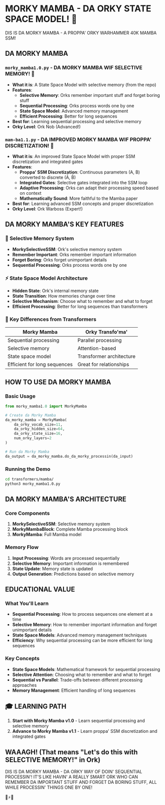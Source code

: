 # MORKY MAMBA - DA ORKY STATE SPACE MODEL! 🧠

DIS IS DA MORKY MAMBA - A PROPPA' ORKY WARHAMMER 40K MAMBA SSM!

## DA MORKY MAMBA

### `morky_mamba1.0.py` - DA MORKY MAMBA WIF SELECTIVE MEMORY! 🧠
- **What it is**: A State Space Model with selective memory (from the repo)
- **Features**:
  - **Selective Memory**: Orks remember important stuff and forget boring stuff
  - **Sequential Processing**: Orks process words one by one
  - **State Space Model**: Advanced memory management
  - **Efficient Processing**: Better for long sequences
- **Best for**: Learning sequential processing and selective memory
- **Orky Level**: Ork Nob (Advanced!)

### `mam-ba1.1.py` - DA IMPROVED MORKY MAMBA WIF PROPPA' DISCRETIZATION! 🚀
- **What it is**: An improved State Space Model with proper SSM discretization and integrated gates
- **Features**:
  - **Proppa' SSM Discretization**: Continuous parameters (A, B) converted to discrete (Ā, B̄)
  - **Integrated Gates**: Selective gates integrated into the SSM loop
  - **Adaptive Processing**: Orks can adapt their processing speed based on context
  - **Mathematically Sound**: More faithful to the Mamba paper
- **Best for**: Learning advanced SSM concepts and proper discretization
- **Orky Level**: Ork Warboss (Expert!)

## DA MORKY MAMBA'S KEY FEATURES

### 🧠 **Selective Memory System**
- **MorkySelectiveSSM**: Ork's selective memory system
- **Remember Important**: Orks remember important information
- **Forget Boring**: Orks forget unimportant details
- **Sequential Processing**: Orks process words one by one

### ⚡ **State Space Model Architecture**
- **Hidden State**: Ork's internal memory state
- **State Transition**: How memories change over time
- **Selective Mechanism**: Choose what to remember and what to forget
- **Efficient Processing**: Better for long sequences than transformers

### 🎯 **Key Differences from Transformers**

| **Morky Mamba** | **Orky Transfo'ma'** |
|------------------|----------------------|
| Sequential processing | Parallel processing |
| Selective memory | Attention-based |
| State space model | Transformer architecture |
| Efficient for long sequences | Great for relationships |

## HOW TO USE DA MORKY MAMBA

### Basic Usage
```python
from morky_mamba1.0 import MorkyMamba

# Create da Morky Mamba
da_morky_mamba = MorkyMamba(
    da_orky_vocab_size=11,
    da_orky_hidden_size=64,
    da_orky_state_size=16,
    num_orky_layers=2
)

# Run da Morky Mamba
da_output = da_morky_mamba.do_da_morky_processin(da_input)
```

### Running the Demo
```bash
cd transformers/mamba/
python3 morky_mamba1.0.py
```

## DA MORKY MAMBA'S ARCHITECTURE

### Core Components
1. **MorkySelectiveSSM**: Selective memory system
2. **MorkyMambaBlock**: Complete Mamba processing block
3. **MorkyMamba**: Full Mamba model

### Memory Flow
1. **Input Processing**: Words are processed sequentially
2. **Selective Memory**: Important information is remembered
3. **State Update**: Memory state is updated
4. **Output Generation**: Predictions based on selective memory

## EDUCATIONAL VALUE

### What You'll Learn
- **Sequential Processing**: How to process sequences one element at a time
- **Selective Memory**: How to remember important information and forget unimportant details
- **State Space Models**: Advanced memory management techniques
- **Efficiency**: Why sequential processing can be more efficient for long sequences

### Key Concepts
- **State Space Models**: Mathematical framework for sequential processing
- **Selective Attention**: Choosing what to remember and what to forget
- **Sequential vs Parallel**: Trade-offs between different processing approaches
- **Memory Management**: Efficient handling of long sequences

## 🎓 **LEARNING PATH**

1. **Start with Morky Mamba v1.0** - Learn sequential processing and selective memory
2. **Advance to Morky Mamba v1.1** - Learn proppa' SSM discretization and integrated gates

## WAAAGH! (That means "Let's do this with SELECTIVE MEMORY!" in Ork)

DIS IS DA MORKY MAMBA - DA ORKY WAY OF DOIN' SEQUENTIAL PROCESSIN'!
IT'S LIKE HAVIN' A REALLY SMART ORK WHO CAN REMEMBER DA IMPORTANT STUFF
AND FORGET DA BORING STUFF, ALL WHILE PROCESSIN' THINGS ONE BY ONE!

🧠⚡🎯
